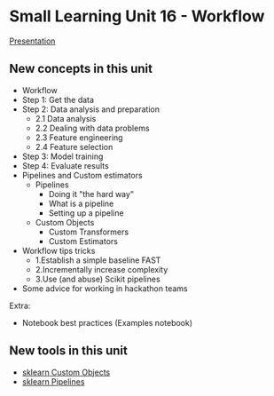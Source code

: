 # Small Learning Unit 16 - Workflow

[Presentation](https://docs.google.com/presentation/d/1WYPfZTGGlLElhK7wQ4bkqSu1j_0WP08YpO7Ihsv2gaQ/edit?usp=sharing)

## New concepts in this unit

* Workflow
 * Step 1: Get the data
 * Step 2: Data analysis and preparation
   * 2.1 Data analysis
   * 2.2 Dealing with data problems
   * 2.3 Feature engineering
   * 2.4 Feature selection
 * Step 3: Model training
 * Step 4: Evaluate results
* Pipelines and Custom estimators
    * Pipelines 
        * Doing it "the hard way"
        * What is a pipeline
        * Setting up a pipeline
    * Custom Objects
        * Custom Transformers
        * Custom Estimators
* Workflow tips tricks
  * 1.Establish a simple baseline FAST
  * 2.Incrementally increase complexity
  * 3.Use (and abuse) Scikit pipelines
* Some advice for working in hackathon teams

Extra:
* Notebook best practices (Examples notebook)

## New tools in this unit

- [sklearn Custom Objects](https://scikit-learn.org/stable/developers/develop.html#rolling-your-own-estimator)
- [sklearn Pipelines](http://scikit-learn.org/stable/modules/generated/sklearn.pipeline.Pipeline.html)
